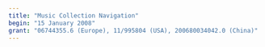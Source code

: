 ```yaml
---
title: "Music Collection Navigation"
begin: "15 January 2008"
grant: "06744355.6 (Europe), 11/995804 (USA), 200680034042.0 (China)"
---
```


